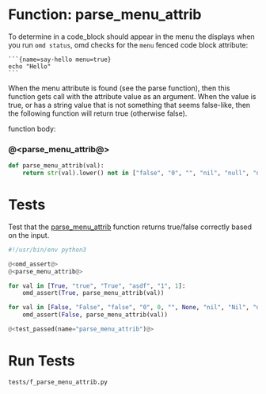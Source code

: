 # Function: parse_menu_attrib

To determine in a code_block should appear in the menu the displays when you run `omd status`, omd checks for the `menu` fenced code block attribute:

``````
```{name=say-hello menu=true}
echo "Hello"
```
``````

When the menu attribute is found (see the parse function), then this function gets call with the attribute value as an argument. When the value is true, or has a string value that is not something that seems false-like, then the following function will return true (otherwise false).

function body:

### @<parse_menu_attrib@>

```python {name=parse_menu_attrib}
def parse_menu_attrib(val):
    return str(val).lower() not in ["false", "0", "", "nil", "null", "none"]
```


# Tests

Test that the [parse_menu_attrib](f_parse_menu_attrib.o.md) function returns true/false correctly based on the input.

```python {tangle=tests/f_parse_menu_attrib.py}
#!/usr/bin/env python3

@<omd_assert@>
@<parse_menu_attrib@>

for val in [True, "true", "True", "asdf", "1", 1]:
    omd_assert(True, parse_menu_attrib(val))

for val in [False, "False", "false", "0", 0, "", None, "nil", "Nil", "null", "Null", "None"]:
    omd_assert(False, parse_menu_attrib(val))

@<test_passed(name="parse_menu_attrib")@>
```

# Run Tests

```bash {name=f_parse_menu_attrib_tests menu=true}
tests/f_parse_menu_attrib.py
```
